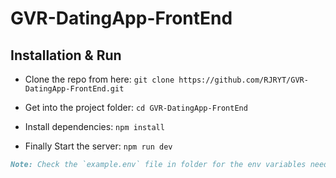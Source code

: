 # GVR-DatingApp-FrontEnd

## Installation & Run

- Clone the repo from here: `git clone https://github.com/RJRYT/GVR-DatingApp-FrontEnd.git`

- Get into the project folder: `cd GVR-DatingApp-FrontEnd`

- Install dependencies: `npm install`

- Finally Start the server: `npm run dev`

```md
Note: Check the `example.env` file in folder for the env variables needed.
```
